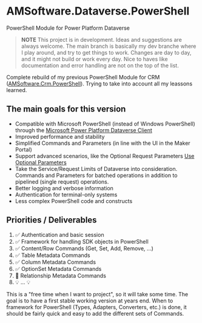 # AMSoftware.Dataverse.PowerShell

PowerShell Module for Power Platform Dataverse

> **NOTE**
> This project is in development. Ideas and suggestions are always welcome.
> The main branch is basically my dev branche where I play around, and try to get things to work.
> Changes are day to day, and it might not build or work every day.
> Nice to haves like documentation and error handling are not on the top of the list.

Complete rebuild of my previous PowerShell Module for CRM ([AMSoftware.Crm.PowerShell](https://github.com/AMSoftwareNL/crmpowershell)). Trying to take into account all my leassons learned.

## The main goals for this version

* Compatible with Microsoft PowerShell (instead of Windows PowerShell) through the [Microsoft Power Platform Dataverse Client](https://github.com/microsoft/PowerPlatform-DataverseServiceClient)
* Improved performance and stability
* Simplified Commands and Parameters (in line with the UI in the Maker Portal)
* Support advanced scenarios, like the Optional Request Parameters [Use Optional Parameters](https://learn.microsoft.com/en-us/power-apps/developer/data-platform/optional-parameters?tabs=sdk)
* Take the Service/Request Limits of Dataverse into consideration. Commands and Parameters for batched operations in addition to pipelined (single request) operations.
* Better logging and verbose information
* Authentication for terminal-only systems
* Less complex PowerShell code and constructs

## Priorities / Deliverables

 1. :white_check_mark: Authentication and basic session
 2. :white_check_mark: Framework for handling SDK objects in PowerShell
 3. :white_check_mark: Content/Row Commands (Get, Set, Add, Remove, ...)
 4. :white_check_mark: Table Metadata Commands
 5. :white_check_mark: Column Metadata Commands
 6. :white_check_mark: OptionSet Metadata Commands
 7. :bookmark: Relationship Metadata Commands
 8. :bulb: ... :bulb:

This is a "free time when I want to project", so it will take some time. 
The goal is to have a first stable working version at years end. 
When to framework for PowerShell (Types, Adapters, Converters, etc.) is done, it should be fairly quick and easy to add the different sets of Commands.

